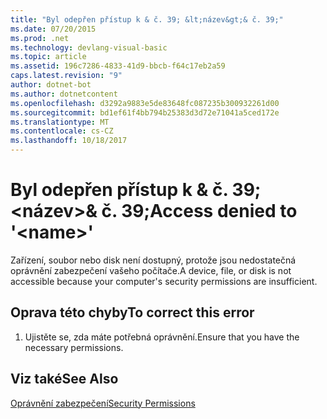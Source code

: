 ```yaml
---
title: "Byl odepřen přístup k & č. 39; &lt;název&gt;& č. 39;"
ms.date: 07/20/2015
ms.prod: .net
ms.technology: devlang-visual-basic
ms.topic: article
ms.assetid: 196c7286-4833-41d9-bbcb-f64c17eb2a59
caps.latest.revision: "9"
author: dotnet-bot
ms.author: dotnetcontent
ms.openlocfilehash: d3292a9883e5de83648fc087235b300932261d00
ms.sourcegitcommit: bd1ef61f4bb794b25383d3d72e71041a5ced172e
ms.translationtype: MT
ms.contentlocale: cs-CZ
ms.lasthandoff: 10/18/2017
---
```

# <a name="access-denied-to-39ltnamegt39"></a><span data-ttu-id="c7be2-102">Byl odepřen přístup k & č. 39; &lt;název&gt;& č. 39;</span><span class="sxs-lookup"><span data-stu-id="c7be2-102">Access denied to &#39;&lt;name&gt;&#39;</span></span>
<span data-ttu-id="c7be2-103">Zařízení, soubor nebo disk není dostupný, protože jsou nedostatečná oprávnění zabezpečení vašeho počítače.</span><span class="sxs-lookup"><span data-stu-id="c7be2-103">A device, file, or disk is not accessible because your computer's security permissions are insufficient.</span></span>  
  
## <a name="to-correct-this-error"></a><span data-ttu-id="c7be2-104">Oprava této chyby</span><span class="sxs-lookup"><span data-stu-id="c7be2-104">To correct this error</span></span>  
  
1.  <span data-ttu-id="c7be2-105">Ujistěte se, zda máte potřebná oprávnění.</span><span class="sxs-lookup"><span data-stu-id="c7be2-105">Ensure that you have the necessary permissions.</span></span>  
  
## <a name="see-also"></a><span data-ttu-id="c7be2-106">Viz také</span><span class="sxs-lookup"><span data-stu-id="c7be2-106">See Also</span></span>  
 [<span data-ttu-id="c7be2-107">Oprávnění zabezpečení</span><span class="sxs-lookup"><span data-stu-id="c7be2-107">Security Permissions</span></span>](http://msdn.microsoft.com/en-us/b03757b4-e926-4196-b738-3733ced2bda0)

